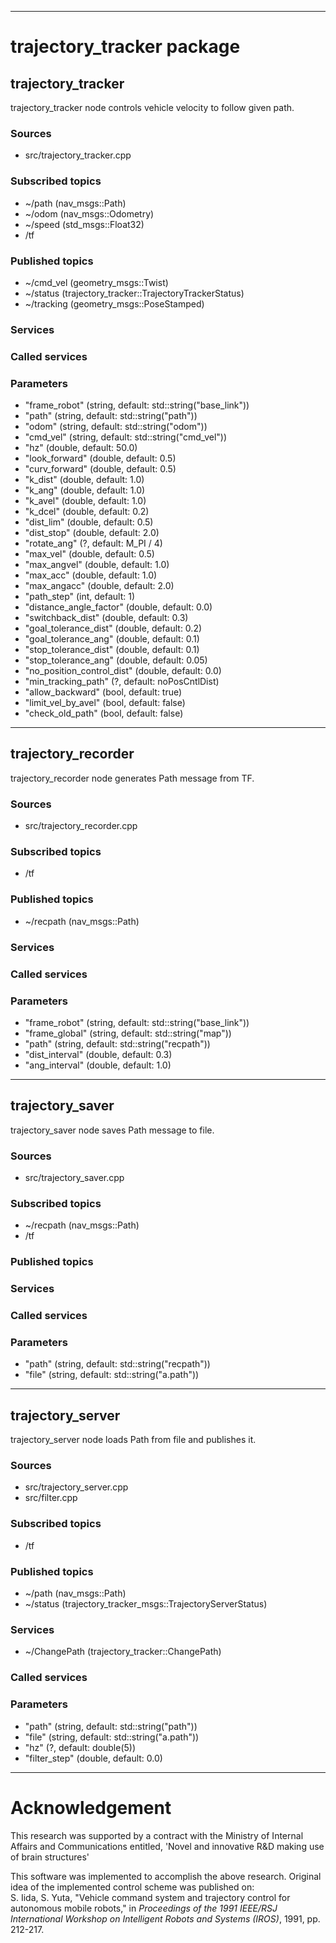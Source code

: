 ----
# trajectory_tracker package

## trajectory_tracker

trajectory_tracker node controls vehicle velocity to follow given path.

### Sources

* src/trajectory_tracker.cpp

### Subscribed topics

* ~/path (nav_msgs::Path)
* ~/odom (nav_msgs::Odometry)
* ~/speed (std_msgs::Float32)
* /tf

### Published topics

* ~/cmd_vel (geometry_msgs::Twist)
* ~/status (trajectory_tracker::TrajectoryTrackerStatus)
* ~/tracking (geometry_msgs::PoseStamped)

### Services


### Called services


### Parameters

* "frame_robot" (string, default: std::string("base_link"))
* "path" (string, default: std::string("path"))
* "odom" (string, default: std::string("odom"))
* "cmd_vel" (string, default: std::string("cmd_vel"))
* "hz" (double, default: 50.0)
* "look_forward" (double, default: 0.5)
* "curv_forward" (double, default: 0.5)
* "k_dist" (double, default: 1.0)
* "k_ang" (double, default: 1.0)
* "k_avel" (double, default: 1.0)
* "k_dcel" (double, default: 0.2)
* "dist_lim" (double, default: 0.5)
* "dist_stop" (double, default: 2.0)
* "rotate_ang" (?, default: M_PI / 4)
* "max_vel" (double, default: 0.5)
* "max_angvel" (double, default: 1.0)
* "max_acc" (double, default: 1.0)
* "max_angacc" (double, default: 2.0)
* "path_step" (int, default: 1)
* "distance_angle_factor" (double, default: 0.0)
* "switchback_dist" (double, default: 0.3)
* "goal_tolerance_dist" (double, default: 0.2)
* "goal_tolerance_ang" (double, default: 0.1)
* "stop_tolerance_dist" (double, default: 0.1)
* "stop_tolerance_ang" (double, default: 0.05)
* "no_position_control_dist" (double, default: 0.0)
* "min_tracking_path" (?, default: noPosCntlDist)
* "allow_backward" (bool, default: true)
* "limit_vel_by_avel" (bool, default: false)
* "check_old_path" (bool, default: false)

----

## trajectory_recorder

trajectory_recorder node generates Path message from TF.

### Sources

* src/trajectory_recorder.cpp

### Subscribed topics

* /tf

### Published topics

* ~/recpath (nav_msgs::Path)

### Services


### Called services


### Parameters

* "frame_robot" (string, default: std::string("base_link"))
* "frame_global" (string, default: std::string("map"))
* "path" (string, default: std::string("recpath"))
* "dist_interval" (double, default: 0.3)
* "ang_interval" (double, default: 1.0)

----

## trajectory_saver

trajectory_saver node saves Path message to file.

### Sources

* src/trajectory_saver.cpp

### Subscribed topics

* ~/recpath (nav_msgs::Path)
* /tf

### Published topics


### Services


### Called services


### Parameters

* "path" (string, default: std::string("recpath"))
* "file" (string, default: std::string("a.path"))

----

## trajectory_server

trajectory_server node loads Path from file and publishes it.

### Sources

* src/trajectory_server.cpp
* src/filter.cpp

### Subscribed topics

* /tf

### Published topics

* ~/path (nav_msgs::Path)
* ~/status (trajectory_tracker_msgs::TrajectoryServerStatus)

### Services

* ~/ChangePath (trajectory_tracker::ChangePath)

### Called services


### Parameters

* "path" (string, default: std::string("path"))
* "file" (string, default: std::string("a.path"))
* "hz" (?, default: double(5))
* "filter_step" (double, default: 0.0)

----


# Acknowledgement

This research was supported by a contract with the Ministry of Internal Affairs and Communications entitled, 'Novel and innovative R&D making use of brain structures'


This software was implemented to accomplish the above research.
Original idea of the implemented control scheme was published on:  
S. Iida, S. Yuta, "Vehicle command system and trajectory control for autonomous mobile robots," in *Proceedings of the 1991 IEEE/RSJ International Workshop on Intelligent Robots and Systems (IROS)*, 1991, pp. 212-217.

